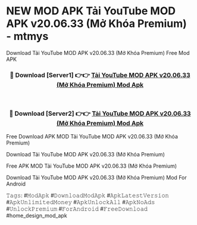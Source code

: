 # NEW MOD APK Tải YouTube MOD APK v20.06.33 (Mở Khóa Premium) - mtmys
Download Tải YouTube MOD APK v20.06.33 (Mở Khóa Premium) Free Mod APK

<div align="center">
<h3>🔴 Download [Server1] 👉👉 <a href="https://apk-comot.site?title=Tải_YouTube_MOD_APK_v20.06.33_(Mở_Khóa_Premium)">Tải YouTube MOD APK v20.06.33 (Mở Khóa Premium) Mod Apk</a></h3><br>

<h3>🔴 Download [Server2] 👉👉 <a href="https://apk-comot.site?title=Tải_YouTube_MOD_APK_v20.06.33_(Mở_Khóa_Premium)">Tải YouTube MOD APK v20.06.33 (Mở Khóa Premium) Mod Apk</a></h3>
</div>


Free Download APK MOD Tải YouTube MOD APK v20.06.33 (Mở Khóa Premium)

Download Tải YouTube MOD APK v20.06.33 (Mở Khóa Premium) 

Free APK MOD Tải YouTube MOD APK v20.06.33 (Mở Khóa Premium) 

Download Tải YouTube MOD APK v20.06.33 (Mở Khóa Premium) Mod For Android

𝚃𝚊𝚐𝚜: #𝙼𝚘𝚍𝙰𝚙𝚔 #𝙳𝚘𝚠𝚗𝚕𝚘𝚊𝚍𝙼𝚘𝚍𝙰𝚙𝚔 #𝙰𝚙𝚔𝙻𝚊𝚝𝚎𝚜𝚝𝚅𝚎𝚛𝚜𝚒𝚘𝚗 #𝙰𝚙𝚔𝚄𝚗𝚕𝚒𝚖𝚒𝚝𝚎𝚍𝙼𝚘𝚗𝚎𝚢 #𝙰𝚙𝚔𝚄𝚗𝚕𝚘𝚌𝚔𝙰𝚕𝚕 #𝙰𝚙𝚔𝙽𝚘𝙰𝚍𝚜 #𝚄𝚗𝚕𝚘𝚌𝚔𝙿𝚛𝚎𝚖𝚒𝚞𝚖 #𝙵𝚘𝚛𝙰𝚗𝚍𝚛𝚘𝚒𝚍 #𝙵𝚛𝚎𝚎𝙳𝚘𝚠𝚗𝚕𝚘𝚊𝚍 #home_design_mod_apk